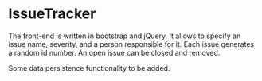 # IssueTracker

The front-end is written in bootstrap and jQuery.  It allows to specify an issue name, severity, and a person responsible for it. Each issue generates a random id number. An open issue can be closed and removed.

Some data persistence functionality to be added.
